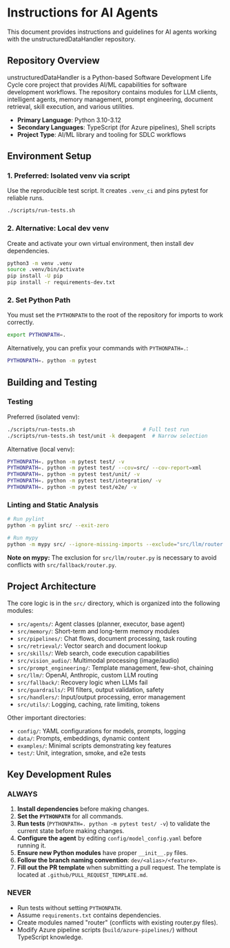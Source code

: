 # Instructions for AI Agents

This document provides instructions and guidelines for AI agents working with the unstructuredDataHandler repository.

## Repository Overview

unstructuredDataHandler is a Python-based Software Development Life Cycle core project that provides AI/ML capabilities for software development workflows. The repository contains modules for LLM clients, intelligent agents, memory management, prompt engineering, document retrieval, skill execution, and various utilities.

- **Primary Language**: Python 3.10-3.12
- **Secondary Languages**: TypeScript (for Azure pipelines), Shell scripts
- **Project Type**: AI/ML library and tooling for SDLC workflows

## Environment Setup

### 1. Preferred: Isolated venv via script

Use the reproducible test script. It creates `.venv_ci` and pins pytest for reliable runs.

```bash
./scripts/run-tests.sh
```

### 2. Alternative: Local dev venv

Create and activate your own virtual environment, then install dev dependencies.

```bash
python3 -m venv .venv
source .venv/bin/activate
pip install -U pip
pip install -r requirements-dev.txt
```

### 2. Set Python Path

You must set the `PYTHONPATH` to the root of the repository for imports to work correctly.

```bash
export PYTHONPATH=.
```

Alternatively, you can prefix your commands with `PYTHONPATH=.`:

```bash
PYTHONPATH=. python -m pytest
```

## Building and Testing

### Testing

Preferred (isolated venv):

```bash
./scripts/run-tests.sh                      # Full test run
./scripts/run-tests.sh test/unit -k deepagent  # Narrow selection
```

Alternative (local venv):

```bash
PYTHONPATH=. python -m pytest test/ -v
PYTHONPATH=. python -m pytest test/ --cov=src/ --cov-report=xml
PYTHONPATH=. python -m pytest test/unit/ -v
PYTHONPATH=. python -m pytest test/integration/ -v
PYTHONPATH=. python -m pytest test/e2e/ -v
```

### Linting and Static Analysis

```bash
# Run pylint
python -m pylint src/ --exit-zero

# Run mypy
python -m mypy src/ --ignore-missing-imports --exclude="src/llm/router.py"
```

**Note on mypy:** The exclusion for `src/llm/router.py` is necessary to avoid conflicts with `src/fallback/router.py`.

## Project Architecture

The core logic is in the `src/` directory, which is organized into the following modules:

- `src/agents/`: Agent classes (planner, executor, base agent)
- `src/memory/`: Short-term and long-term memory modules
- `src/pipelines/`: Chat flows, document processing, task routing
- `src/retrieval/`: Vector search and document lookup
- `src/skills/`: Web search, code execution capabilities
- `src/vision_audio/`: Multimodal processing (image/audio)
- `src/prompt_engineering/`: Template management, few-shot, chaining
- `src/llm/`: OpenAI, Anthropic, custom LLM routing
- `src/fallback/`: Recovery logic when LLMs fail
- `src/guardrails/`: PII filters, output validation, safety
- `src/handlers/`: Input/output processing, error management
- `src/utils/`: Logging, caching, rate limiting, tokens

Other important directories:

- `config/`: YAML configurations for models, prompts, logging
- `data/`: Prompts, embeddings, dynamic content
- `examples/`: Minimal scripts demonstrating key features
- `test/`: Unit, integration, smoke, and e2e tests

## Key Development Rules

### ALWAYS

1. **Install dependencies** before making changes.
2. **Set the `PYTHONPATH`** for all commands.
3. **Run tests** (`PYTHONPATH=. python -m pytest test/ -v`) to validate the current state before making changes.
4. **Configure the agent** by editing `config/model_config.yaml` before running it.
5. **Ensure new Python modules** have proper `__init__.py` files.
6. **Follow the branch naming convention**: `dev/<alias>/<feature>`.
7. **Fill out the PR template** when submitting a pull request. The template is located at `.github/PULL_REQUEST_TEMPLATE.md`.

### NEVER

- Run tests without setting `PYTHONPATH`.
- Assume `requirements.txt` contains dependencies.
- Create modules named "router" (conflicts with existing router.py files).
- Modify Azure pipeline scripts (`build/azure-pipelines/`) without TypeScript knowledge.
